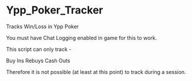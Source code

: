 # Ypp_Poker_Tracker
Tracks Win/Loss in Ypp Poker

You must have Chat Logging enabled in game for this to work. 

This script can only track -

Buy Ins
Rebuys
Cash Outs

Therefore it is not possible (at least at this point) to track during a session.
